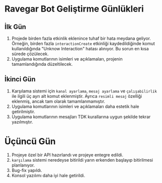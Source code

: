 # Ravegar Bot Geliştirme Günlükleri

## İlk Gün
1. Projede birden fazla etkinlik eklenince tuhaf bir hata meydana geliyor. Örneğin, birden fazla `interactionCreate` etkinliği kaydedildiğinde komut kullanıldığında "Unknow Interaction" hatası alınıyor. Bu sorun en kısa sürede çözülecek.
2. Uygulama komutlarının isimleri ve açıklamaları, projenin tamamlandığında düzeltilecek.

## İkinci Gün
1. Karşılama sistemi için `kanal ayarlama`, `mesaj ayarlama` ve `çalışabilirlik` ile ilgili üç ayrı alt komut eklenmiştir. Ayrıca `resimli mesaj` özelliği eklenmiş, ancak tam olarak tamamlanmamıştır.
2. Uygulama komutlarının isimleri ve açıklamaları daha estetik hale getirilmiştir.
3. Uygulama komutlarının mesajları TDK kurallarına uygun şekilde tekrar yazılmıştır.

# Üçüncü Gün
1. Projeye özel bir API hazırlandı ve projeye entegre edildi.
2. `karşılama` sistemi neredeyse bitirildi yarın erkenden başlayıp bitirilmesi planlanıyor.
3. Bug-fix yapıldı.
4. Konsol yazılımı daha iyi hale getirildi.
